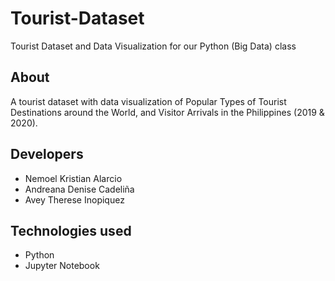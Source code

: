 # Tourist-Dataset
Tourist Dataset and Data Visualization for our Python (Big Data) class

## About 
A tourist dataset with data visualization of Popular Types of Tourist Destinations around the World, and Visitor Arrivals in the Philippines (2019 & 2020).

## Developers
* Nemoel Kristian Alarcio
* Andreana Denise Cadeliña
* Avey Therese Inopiquez

## Technologies used
* Python
* Jupyter Notebook
